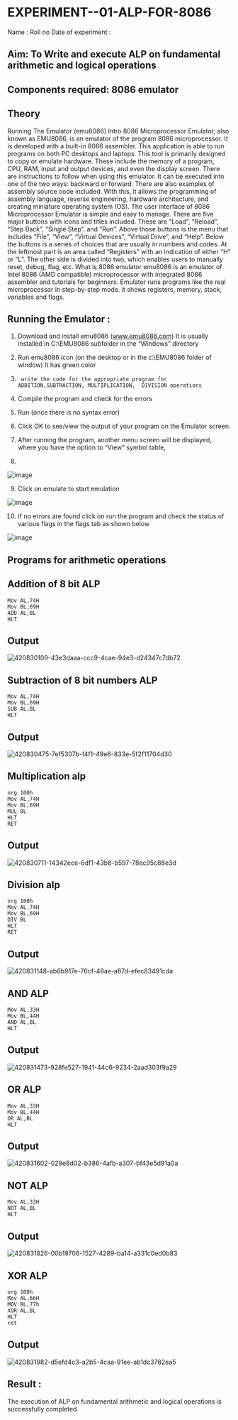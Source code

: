# EXPERIMENT--01-ALP-FOR-8086
Name :
Roll no 
Date of experiment :





## Aim: To Write and execute ALP on fundamental arithmetic and logical operations
## Components required: 8086  emulator 
## Theory 
Running The Emulator (emu8086) Intro 8086 Microprocessor Emulator, also known as EMU8086, is an emulator of the program 8086 microprocessor. It is developed with a built-in 8086 assembler. This application is able to run programs on both PC desktops and laptops. This tool is primarily designed to copy or emulate hardware. These include the memory of a program, CPU, RAM, input and output devices, and even the display screen. There are instructions to follow when using this emulator. It can be executed into one of the two ways: backward or forward. There are also examples of assembly source code included. With this, it allows the programming of assembly language, reverse engineering, hardware architecture, and creating miniature operating system (OS). The user interface of 8086 Microprocessor Emulator is simple and easy to manage. There are five major buttons with icons and titles included. These are “Load”, “Reload”, “Step Back”, “Single Step”, and “Run”. Above those buttons is the menu that includes “File”, “View”, “Virtual Devices”, “Virtual Drive”, and “Help”. Below the buttons is a series of choices that are usually in numbers and codes. At the leftmost part is an area called “Registers” with an indication of either “H” or “L”. The other side is divided into two, which enables users to manually reset, debug, flag, etc. What is 8086 emulator emu8086 is an emulator of Intel 8086 (AMD compatible) microprocessor with integrated 8086 assembler and tutorials for beginners. Emulator runs programs like the real microprocessor in step-by-step mode. it shows registers, memory, stack, variables and flags.


 ## Running the Emulator :
1.	Download and install emu8086 (www.emu8086.com) It is usually installed in C:\EMU8086 subfolder in the “Windows” directory
2.	  Run  emu8086 icon (on the desktop or in the c:\EMU8086 folder of window) It has green color 
 
 
3.		write the code for the appropriate program for ADDITION,SUBTRACTION, MULTIPLICATION,  DIVISION operations 

4.	 Compile the program and check for the errors 
5.	Run (once there is no syntax error) 

6.	Click OK to see/view the output of your program on the Emulator screen. 


7.	After running the program, another menu screen will be displayed, where you have the option to “View” symbol table,
8.	 


![image](https://user-images.githubusercontent.com/36288975/189273263-d65baae9-4b8f-4723-afb3-c0ffa4052b04.png)











9.	Click on emulate to start emulation 








![image](https://user-images.githubusercontent.com/36288975/189273273-9bb36ec1-e2e8-4892-8d35-37707332bfdc.png)








10.	If no errors are found click on run the program and check the status of various flags in the flags tab as shown below 






![image](https://user-images.githubusercontent.com/36288975/189273277-113a2a33-4a40-4ff8-95a5-ecd3a1f504fe.png)







## Programs for arithmetic  operations

## Addition  of 8 bit ALP 
```
Mov AL,74H
Mov BL,69H
ADD AL,BL 
HLT
```


## Output  
 ![420830109-43e3daaa-ccc9-4cae-94e3-d24347c7db72](https://github.com/user-attachments/assets/cbe6a383-7ded-41d6-8473-b4ab85ed15be)

## Subtraction   of 8 bit numbers  ALP 
```
Mov AL,74H
Mov BL,69H
SUB AL,BL 
HLT
```
 
## Output 
![420830475-7ef5307b-f4f1-49e6-833e-5f2f11704d30](https://github.com/user-attachments/assets/df5a3226-070d-4e3e-bbf3-207fefa9267f)


## Multiplication alp 
```
org 100h
Mov AL,74H
Mov BL,69H
MUL BL 
HLT 
RET
```
 ## Output  
![420830711-14342ece-6df1-43b8-b597-78ec95c88e3d](https://github.com/user-attachments/assets/0642b0ec-7bbf-4aaa-8a57-c6ad4256fb3f)


## Division alp 
```
org 100h
Mov AL,74H
Mov BL,69H
DIV BL 
HLT 
RET
```

## Output  
![420831148-ab6b917e-76cf-48ae-a87d-efec83491cda](https://github.com/user-attachments/assets/93c89023-c094-4984-852f-4dd8666206f9)
## AND ALP
```
Mov AL,33H
Mov BL,44H
AND AL,BL
HLT 
````
## Output
![420831473-928fe527-1941-44c6-9234-2aad303f9a29](https://github.com/user-attachments/assets/f045c2a1-0bfa-4571-8560-3305332bbd6a)

## OR ALP
```
Mov AL,33H
Mov BL,44H
OR AL,BL
HLT
```
## Output
![420831602-029e8d02-b386-4afb-a307-bf43e5d91a0a](https://github.com/user-attachments/assets/7d83ff30-ae9f-4a70-9d5c-bfcb68ce8f19)

## NOT ALP
```
Mov AL,33H
NOT AL,BL
HLT
```

## Output
![420831826-00b19706-1527-4289-ba14-a331c0ed0b83](https://github.com/user-attachments/assets/504353fb-5316-484c-929a-f70444dc149c)

## XOR ALP
```
org 100h
Mov AL,66H
MOV BL,77h
XOR AL,BL
HLT     
ret
```
## Output

![420831982-d5efd4c3-a2b5-4caa-91ee-ab1dc3782ea5](https://github.com/user-attachments/assets/b5cd50cd-20c0-4013-9831-d2c9f22d2e7f)


## Result :
 The execution of ALP on fundamental arithmetic and logical operations is successfully completed.








